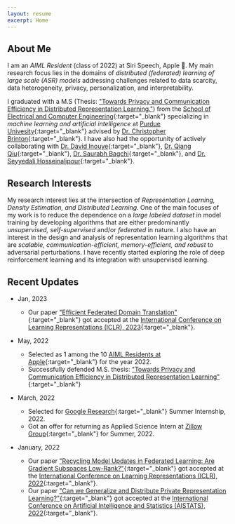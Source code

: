 ```yaml
---
layout: resume
excerpt: Home
---
```


## About Me

I am an _AIML Resident_ (class of 2022) at Siri Speech, Apple . My main research focus lies in the domains of _distributed (federated) learning of large scale (ASR) models_ addressing challenges related to data scarcity, data heterogeneity, privacy, personalization, and interpretability.

I graduated with a M.S (Thesis: ["Towards Privacy and Communication Efficiency in Distributed Representation Learning."](/publications#t1)) from the [School of Electrical and Computer Engineering](https://engineering.purdue.edu/ECE){:target="_blank"} specializing in _machine learning and artificial intelligence_ at [Purdue Univesity](https://www.purdue.edu/){:target="_blank"} advised by [Dr. Christopher Brinton](http://www.cbrinton.net/){:target="_blank"}. I have also had the opportunity of actively collaborating with [Dr. David Inouye](https://www.davidinouye.com){:target="_blank"}, [Dr. Qiang Qiu](https://web.ics.purdue.edu/~qqiu/){:target="_blank"}, [Dr. Saurabh Bagchi](https://engineering.purdue.edu/~sbagchi/){:target="_blank"}, and [Dr. Seyyedali Hosseinalipour](https://sites.google.com/ncsu.edu/seyyedalihosseinalipour){:target="_blank"}.

<!--
I received my Bachelor's degree in [Electrical and Electronics Engineering](https://eee.nitk.ac.in/){:target="_blank"} from the [National Institute of Technology Karnataka](https://www.nitk.ac.in/){:target="_blank"} in 2015. My Bachelor's thesis focused on "Supervised and Unsupervised Techniques for Image Segmentation" advised by [Dr. Ashvini Chaturvedi](https://ece.nitk.ac.in/professor/ashvini-chaturvedi){:target="_blank"}. I also collaborated with [Dr. K Manjunatha Sharma](https://eee.nitk.ac.in/professor/KMS){:target="_blank"} on miniprojects to develop smart-switches using signal processing and ML techniques.

Prior to joining Purdue, I worked for a year as a Research Scientist at a California-based AI-solutions startup [Foundation AI](https://www.foundationai.com/){:target="_blank"} and for over 3 years as Data Scientist at a Bangalore-based healthcare startup [Practo](https://www.practo.com/){:target="_blank"}. During my time in the industry, I have built scalable ML solutions deployed in production tackling real-world problems by leveraging advances in computer vision (CV), Natural Language Processing (NLP) and Deep Learning (DL).
-->

## Research Interests
My research interest lies at the intersection of _Representation Learning, Density Estimation, and Distributed Learning_. One of the main focuses of my work is to reduce the dependence on a  _large labeled dataset_ in model training by developing algorithms that are either predominantly  _unsupervised, self-supervised_ and/or _federated_ in nature. I also have an interest in the design and analysis of representation learning algorithms that are _scalable, communication-efficient, memory-efficient, and robust_ to adversarial perturbations. I have recently started exploring the role of deep reinforcement learning and its integration with unsupervised learning.

## Recent Updates

- Jan, 2023
    - Our paper ["Efficient Federated Domain Translation"](https://openreview.net/forum?id=uhLAcrAZ9cJ){:target="_blank"} got accepted at the [International Conference on Learning Representations (ICLR), 2023](https://iclr.cc/){:target="_blank"}.

- May, 2022
    - Selected as 1 among the 10 [AIML Residents at Apple](https://machinelearning.apple.com/updates/aiml-residency-program-application){:target="_blank"} for the year 2022.
    - Successfully defended M.S. thesis: ["Towards Privacy and Communication Efficiency in Distributed Representation Learning"](https://hammer.purdue.edu/articles/thesis/Towards_Privacy_and_Communication_Efficiency_in_Distributed_Representation_Learning/20029550/1){:target="_blank"}
<!-- - We submitted our paper "Efficient Federated Domain Translation" to [NeurIPS, 2022](https://nips.cc/Conferences/2022/Dates){:target="_blank"} -->

- March, 2022
    - Selected for [Google Research](https://research.google/){:target="_blank"} Summer Internship, 2022.
    - Got an offer for returning as Applied Science Intern at [Zillow Group](https://www.zillowgroup.com/){:target="_blank"} for Summer, 2022.

- January, 2022
    - Our paper ["Recycling Model Updates in Federated Learning: Are Gradient Subspaces Low-Rank?"](https://openreview.net/forum?id=B7ZbqNLDn-_){:target="_blank"} got accepted at the [International Conference on Learning Representations (ICLR), 2022](https://iclr.cc/){:target="_blank"}.
    - Our paper ["Can we Generalize and Distribute Private Representation Learning?"](https://proceedings.mlr.press/v151/shams-azam22a.html){:target="_blank"} got accepted at the [International Conference on Artificial Intelligence and Statistics (AISTATS), 2022](http://aistats.org/aistats2022/){:target="_blank"}.
<!-- - Our paper ["Multi-Stage Hybrid Federated Learning over Large-Scale Wireless Fog Networks"](https://ieeexplore.ieee.org/document/9705093){:target="_blank"} got accepted at [IEEE/ACM Transactions on Networking Journal](https://newslab.ece.ohio-state.edu/ton/){:target="_blank"}.-->
<!-- - Conference submission to [ICLR 2022](https://iclr.cc/){:target="_blank"}: Rank Deficiency of SGD: A Gradient-Space Exploration and it's Exploitation in Federated Learning. -->
<!-- - 2021--->
<!-- - Our paper ["A Generalized and Distributable Generative Model for Private Representation Learning"](https://openreview.net/forum?id=cRKEnMKHY_z){:target="_blank"} got accepted at the [NeurIPS Workshop on Deep Generative Models and Downstream Applications 2021](https://dgms-and-applications.github.io/2021/){:target="_blank"}.-->
<!-- - Our paper ["Semi-decentralized Federated Learning with Cooperative D2D Local Model Aggregations"](https://ieeexplore.ieee.org/abstract/document/9562522){:target="_blank"} got accepted at [IEEE Journal on Selected Areas in Communication (JSAC)](https://www.comsoc.org/publications/journals/ieee-jsac){:target="_blank"}. An abridged version ["Federated Learning Beyond the Star: Local D2D Model Consensus with Global Cluster Sampling"](https://arxiv.org/abs/2109.03350){:target="_blank"} also got accepted at [IEEE Globecom](https://globecom2021.ieee-globecom.org/){:target="_blank"}, 2021.-->
<!-- - Our paper ["Multi-Stage Hybrid Federated Learning over Large-Scale Wireless Fog Networks"](https://arxiv.org/abs/2007.09511){:target="_blank"} received a _minor revision_ decision from the [IEEE/ACM Transactions on Networking Journal](https://newslab.ece.ohio-state.edu/ton/){:target="_blank"}.-->

